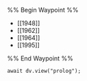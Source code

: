 %% Begin Waypoint %%
- [[1948]]
- [[1962]]
- [[1964]]
- [[1995]]

%% End Waypoint %%

```dataviewjs
await dv.view("prolog");
```